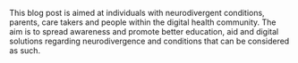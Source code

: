 This blog post is aimed at individuals with neurodivergent conditions, parents, care takers and people within the digital health community.
The aim is to spread awareness and promote better education, aid and digital solutions regarding neurodivergence and conditions that can be considered as such.
